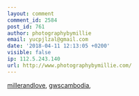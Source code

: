 ```yaml
---
layout: comment
comment_id: 2584
post_id: 761
author: photographybymillie
email: yucpjlzal@gmail.com
date: '2018-04-11 12:13:05 +0200'
visible: false
ip: 112.5.243.140
url: http://www.photographybymillie.com/
---
```

<a href="http://www.millerandlove.com/">millerandlove</a>, <a href="http://www.gwscambodia.com/">gwscambodia</a>,
